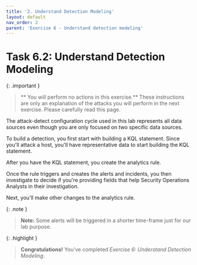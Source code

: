 ```yaml
---
title: '2. Understand Detection Modeling'
layout: default
nav_order: 2
parent: 'Exercise 6 - Understand detection modeling'
---
```


# Task 6.2: Understand Detection Modeling

{: .important }
>** You will perform no actions in this exercise.**  These instructions are only an explanation of the attacks you will perform in the next exercise. Please carefully read this page.

The attack-detect configuration cycle used in this lab represents all data sources even though you are only focused on two specific data sources.

To build a detection, you first start with building a KQL statement. Since you'll attack a host, you'll have representative data to start building the KQL statement.

After you have the KQL statement, you create the analytics rule.

Once the rule triggers and creates the alerts and incidents, you then investigate to decide if you're providing fields that help Security Operations Analysts in their investigation.

Next, you'll make other changes to the analytics rule.

{: .note }
> **Note:** Some alerts will be triggered in a shorter time-frame just for our lab purpose.

{: .highlight }
>**Congratulations!** You've completed *Exercise 6: Understand Detection Modeling*.
